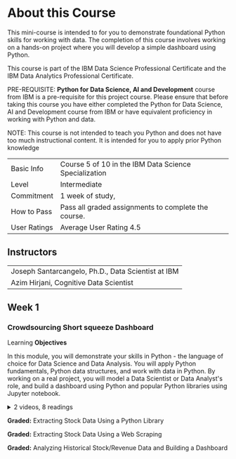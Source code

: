 # **About this Course**

This mini-course is intended to for you to demonstrate foundational Python skills for working with data. The completion of this course involves working on a hands-on project where you will develop a simple dashboard using Python.

This course is part of the IBM Data Science Professional Certificate and the IBM Data Analytics Professional Certificate.

PRE-REQUISITE: **Python for Data Science, AI and Development** course from IBM is a pre-requisite for this project course. Please ensure that before taking this course you have either completed the Python for Data Science, AI and Development course from IBM or have equivalent proficiency in working with Python and data.

NOTE: This course is not intended to teach you Python and does not have too much instructional content. It is intended for you to apply prior Python knowledge

|             |                                                       |
|-------------|-------------------------------------------------------|
|Basic Info   |Course 5 of 10 in the IBM Data Science Specialization  |
|Level        |Intermediate                                           |
|Commitment   |1 week of study,                                       |
|How to Pass  |Pass all graded assignments to complete the course.    |
|User Ratings |Average User Rating 4.5                                | 

## Instructors
|                                                        |  
|--------------------------------------------------------|
|Joseph Santarcangelo, Ph.D., Data Scientist at IBM      |
|Azim Hirjani, Cognitive Data Scientist                  |

## Week 1


### Crowdsourcing Short squeeze Dashboard

Learning **Objectives**

In this module, you will demonstrate your skills in Python - the language of choice for Data Science and Data Analysis. You will apply Python fundamentals, Python data structures, and work with data in Python. By working on a real project, you will model a Data Scientist or Data Analyst's role, and build a dashboard using Python and popular Python libraries using Jupyter notebook.

<details>
<summary>2 videos, 8 readings</summary>

1. Reading: Course Introduction
2. Reading: Intro to Web Scraping
3. Video: HTML for Webscraping
4. Video: Webscraping
5. LTI Item: Intro to Web Scraping Using BeautifulSoup
6. Reading: Project Overview
7. Reading: Stock shares
8. LTI Item: Extracting Stock Data Using a Python Library
9. LTI Item: Extracting Stock Data Using Web Scraping
10. Reading: Optional: Gamestop stock vs Tesla
11. Ungraded Plugin: Hands-on Lab: Create IBM Cloud account and Watson Studio instance
12. Reading: Jupyter Notebook to complete your final project
13. Ungraded Plugin: Hands-on Lab: Add notebook to Watson Studio
14. Reading: Hands-on Lab: Analyzing Historical Stock/Revenue Data and Building a Dashboard
15. Ungraded Plugin: Hands-on Lab: Share your notebook from Watson Studio
16. Reading: Next Steps
</details>


    

**Graded:** Extracting Stock Data Using a Python Library

**Graded:** Extracting Stock Data Using a Web Scraping

**Graded:** Analyzing Historical Stock/Revenue Data and Building a Dashboard
